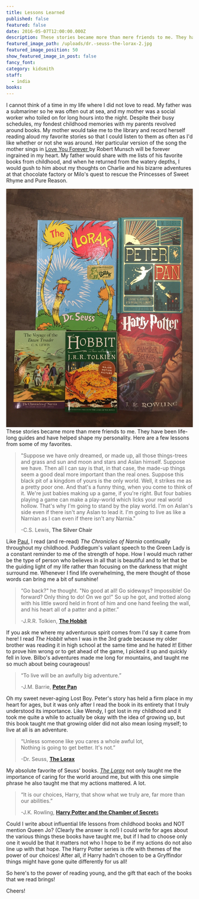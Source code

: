 ```yaml
---
title: Lessons Learned
published: false
featured: false
date: 2016-05-07T12:00:00.000Z
description: These stories became more than mere friends to me. They have been life-long guides and have helped shape my personality. Here are a few lessons from some of my favorites.
featured_image_path: /uploads/dr.-seuss-the-lorax-2.jpg
featured_image_position: 50
show_featured_image_in_post: false
fancy_font:
category: kidsmith
staff:
  - india
books:
---
```



I cannot think of a time in my life where I did not love to read. My father was a submariner so he was often out at sea, and my mother was a social worker who toiled on for long hours into the night. Despite their busy schedules, my fondest childhood memories with my parents revolved around books. My mother would take me to the library and record herself reading aloud my favorite stories so that I could listen to them as often as I'd like whether or not she was around. Her particular version of the song the mother sings in [Love You Forever&nbsp;](http://www.brooklinebooksmith-shop.com/book/9780920668375)by Robert Munsch will be forever ingrained in my heart. My father would share with me lists of his favorite books from childhood, and when he returned from the watery depths, I would gush to him about my thoughts on Charlie and his bizarre adventures at that chocolate factory or Milo's quest to rescue the Princesses of Sweet Rhyme and Pure Reason.

![](/uploads/versions/india-blog---x----2248-2871x---.jpg)These stories became more than mere friends to me. They have been life-long guides and have helped shape my personality. Here are a few lessons from some of my favorites.

> "Suppose we have only dreamed, or made up, all those things-trees and grass and sun and moon and stars and Aslan himself. Suppose we have. Then all I can say is that, in that case, the made-up things seem a good deal more important than the real ones. Suppose this black pit of a kingdom of yours is the only world. Well, it strikes me as a pretty poor one. And that's a funny thing, when you come to think of it. We're just babies making up a game, if you're right. But four babies playing a game can make a play-world which licks your real world hollow. That's why I'm going to stand by the play world. I'm on Aslan's side even if there isn't any Aslan to lead it. I'm going to live as like a Narnian as I can even if there isn't any Narnia."
>
> -C.S. Lewis, **The Silver Chair**

Like [Paul](http://www.brooklinebooksmith.com/2016/05/04/this-ones-going-out-to-your-moms/), I read (and re-read) *The Chronicles of Narnia* continually throughout my childhood. Puddlegum's valiant speech to the Green Lady is a constant reminder to me of the strength of hope. How I would much rather be the type of person who believes in all that is beautiful and to let that be the guiding light of my life rather than focusing on the darkness that might surround me. Whenever I find life overwhelming, the mere thought of those words can bring me a bit of sunshine!

> “Go back?" he thought. "No good at all! Go sideways? Impossible! Go forward? Only thing to do! On we go!" So up he got, and trotted along with his little sword held in front of him and one hand feeling the wall, and his heart all of a patter and a pitter.”
>
> -J.R.R. Tolkien, [**The Hobbit**](http://www.brooklinebooksmith-shop.com/book/9780618260300)

If you ask me where my adventurous spirit comes from I'd say it came from here! I read *The Hobbit* when I was in the 3rd grade because my older brother was reading it in high school at the same time and he hated it! Either to prove him wrong or to get ahead of the game, I picked it up and quickly fell in love. Bilbo's adventures made me long for mountains, and taught me so much about being courageous!

> “To live will be an awfully big adventure.”
>
> -J.M. Barrie, [**Peter Pan**](http://www.brooklinebooksmith-shop.com/book/9780062362223)

Oh my sweet never-aging Lost Boy. Peter's story has held a firm place in my heart for ages, but it was only after I read the book in its entirety that I truly understood its importance. Like Wendy, I got lost in my childhood and it took me quite a while to actually be okay with the idea of growing up, but this book taught me that growing older did not also mean losing myself; to live at all is an adventure.

> “Unless someone like you cares a whole awful lot,
> <br>Nothing is going to get better. It's not.”
>
> -Dr. Seuss, [**The Lorax**](http://www.brooklinebooksmith-shop.com/book/9780394823379)

My absolute favorite of Seuss' books. [*The Lorax*](http://www.brooklinebooksmith-shop.com/book/9780394823379) not only taught me the importance of caring for the world around me, but with this one simple phrase he also taught me that my actions mattered. A lot.

> “It is our choices, Harry, that show what we truly are, far more than our abilities.”
>
> -J.K. Rowling, [**Harry Potter and the Chamber of Secret**s](http://www.brooklinebooksmith-shop.com/book/9780439064873)

Could I write about influential life lessons from childhood books and NOT mention Queen Jo? (Clearly the answer is no!) I could write for ages about the various things these books have taught me, but if I had to choose only one it would be that it matters not who I hope to be if my actions do not also line up with that hope. The Harry Potter series is rife with themes of the power of our choices! After all, if Harry hadn't chosen to be a Gryffindor things might have gone quite differently for us all!

So here's to the power of reading young, and the gift that each of the books that we read brings!

Cheers!